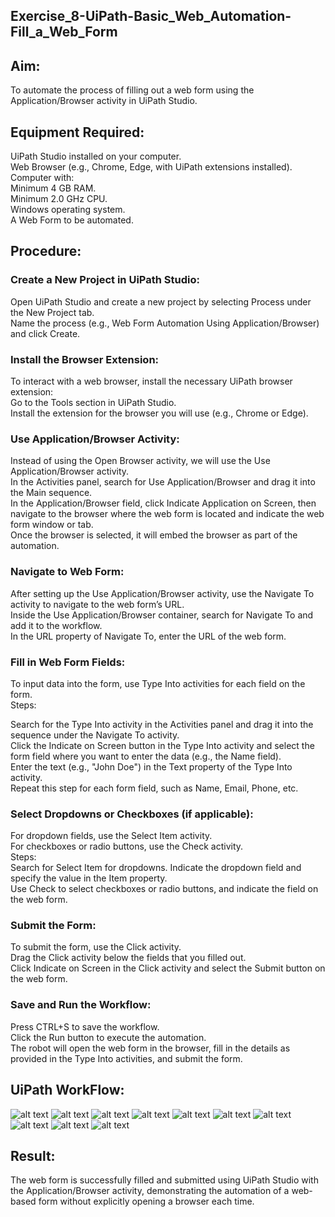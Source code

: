 ## Exercise_8-UiPath-Basic_Web_Automation-Fill_a_Web_Form

## Aim:
To automate the process of filling out a web form using the Application/Browser activity in UiPath Studio.

## Equipment Required:
UiPath Studio installed on your computer.<br>
Web Browser (e.g., Chrome, Edge, with UiPath extensions installed).<br>
Computer with:<br>
Minimum 4 GB RAM.<br>
Minimum 2.0 GHz CPU.<br>
Windows operating system.<br>
A Web Form to be automated.

## Procedure:
### Create a New Project in UiPath Studio:
Open UiPath Studio and create a new project by selecting Process under the New Project tab.<br>
Name the process (e.g., Web Form Automation Using Application/Browser) and click Create.

### Install the Browser Extension:

To interact with a web browser, install the necessary UiPath browser extension:<br>
Go to the Tools section in UiPath Studio.<br>
Install the extension for the browser you will use (e.g., Chrome or Edge).

### Use Application/Browser Activity:

Instead of using the Open Browser activity, we will use the Use Application/Browser activity.<br>
In the Activities panel, search for Use Application/Browser and drag it into the Main sequence.<br>
In the Application/Browser field, click Indicate Application on Screen, then navigate to the browser where the web form is located and indicate the web form window or tab.<br>
Once the browser is selected, it will embed the browser as part of the automation.

### Navigate to Web Form:

After setting up the Use Application/Browser activity, use the Navigate To activity to navigate to the web form’s URL.<br>
Inside the Use Application/Browser container, search for Navigate To and add it to the workflow.<br>
In the URL property of Navigate To, enter the URL of the web form.

### Fill in Web Form Fields:

To input data into the form, use Type Into activities for each field on the form.<br>
Steps:<br>

Search for the Type Into activity in the Activities panel and drag it into the sequence under the Navigate To activity.<br>
Click the Indicate on Screen button in the Type Into activity and select the form field where you want to enter the data (e.g., the Name field).<br>
Enter the text (e.g., "John Doe") in the Text property of the Type Into activity.<br>
Repeat this step for each form field, such as Name, Email, Phone, etc.

### Select Dropdowns or Checkboxes (if applicable):

For dropdown fields, use the Select Item activity.<br>
For checkboxes or radio buttons, use the Check activity.<br>
Steps:<br>
Search for Select Item for dropdowns. Indicate the dropdown field and specify the value in the Item property.<br>
Use Check to select checkboxes or radio buttons, and indicate the field on the web form.

### Submit the Form:

To submit the form, use the Click activity.<br>
Drag the Click activity below the fields that you filled out.<br>
Click Indicate on Screen in the Click activity and select the Submit button on the web form.

### Save and Run the Workflow:

Press CTRL+S to save the workflow.<br>
Click the Run button to execute the automation.<br>
The robot will open the web form in the browser, fill in the details as provided in the Type Into activities, and submit the form.

## UiPath WorkFlow:
![alt text](<img/Screenshot 2024-09-26 214141.png>)
![alt text](<img/Screenshot 2024-09-26 214337.png>)
![alt text](<img/Screenshot 2024-09-26 214406.png>)
![alt text](<img/Screenshot 2024-09-26 220051.png>)
![alt text](<img/Screenshot 2024-09-26 220132.png>)
![alt text](<img/Screenshot 2024-09-26 220358.png>)
![alt text](<img/Screenshot 2024-09-26 220412.png>)
![alt text](<img/Screenshot 2024-09-26 220412.png>)
![alt text](<img/Screenshot 2024-09-26 220522.png>)
![alt text](<img/Screenshot 2024-09-26 220616.png>)

## Result:
The web form is successfully filled and submitted using UiPath Studio with the Application/Browser activity, demonstrating the automation of a web-based form without explicitly opening a browser each time.